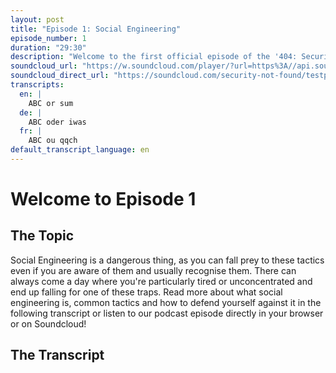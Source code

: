 ```yaml
---
layout: post
title: "Episode 1: Social Engineering"
episode_number: 1
duration: "29:30"
description: "Welcome to the first official episode of the '404: Security not Found' podcast! In this episode, we'll introduce you to what Social Engineering is, how to recognise it and how to react, should you ever fall prey to these tactics."
soundcloud_url: "https://w.soundcloud.com/player/?url=https%3A//api.soundcloud.com/tracks/2119896960&color=%2316d47b&auto_play=false&hide_related=true&show_comments=true&show_user=false&show_reposts=false&show_teaser=false"
soundcloud_direct_url: "https://soundcloud.com/security-not-found/testpodcast"
transcripts:
  en: |
    ABC or sum
  de: |
    ABC oder iwas
  fr: |
    ABC ou qqch
default_transcript_language: en
---
```


# Welcome to Episode 1

## The Topic

Social Engineering is a dangerous thing, as you can fall prey to these tactics even if you are aware of them and usually recognise them. There can always come a day where you're particularly tired or unconcentrated and end up falling for one of these traps. Read more about what social engineering is, common tactics and how to defend yourself against it in the following transcript or listen to our podcast episode directly in your browser or on Soundcloud!

## The Transcript
